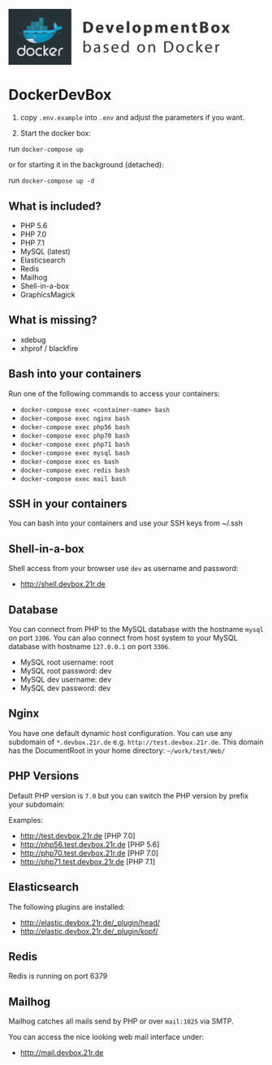 ![DevelopmentBox based on Docker](https://raw.githubusercontent.com/NeoBlack/DockerDevBox/master/assets/logo.png)

# DockerDevBox

1) copy `.env.example` into `.env` and adjust the parameters if you want.

2) Start the docker box:

run `docker-compose up`

or for starting it in the background (detached):

run `docker-compose up -d`

## What is included?
- PHP 5.6
- PHP 7.0
- PHP 7.1
- MySQL (latest)
- Elasticsearch
- Redis
- Mailhog
- Shell-in-a-box
- GraphicsMagick

## What is missing?
- xdebug
- xhprof / blackfire

## Bash into your containers
Run one of the following commands to access your containers:

- `docker-compose exec <container-name> bash`
- `docker-compose exec nginx bash`
- `docker-compose exec php56 bash`
- `docker-compose exec php70 bash`
- `docker-compose exec php71 bash`
- `docker-compose exec mysql bash`
- `docker-compose exec es bash`
- `docker-compose exec redis bash`
- `docker-compose exec mail bash`

## SSH in your containers
You can bash into your containers and use your SSH keys from ~/.ssh

## Shell-in-a-box
Shell access from your browser use `dev` as username and password:

- http://shell.devbox.21r.de

## Database
You can connect from PHP to the MySQL database with the hostname `mysql` on port `3306`.
You can also connect from host system to your MySQL database with hostname `127.0.0.1` on port `3306`.

- MySQL root username: root
- MySQL root password: dev
- MySQL dev username: dev
- MySQL dev password: dev

## Nginx
You have one default dynamic host configuration. You can use any subdomain of `*.devbox.21r.de` e.g. `http://test.devbox.21r.de`.
This domain has the DocumentRoot in your home directory: `~/work/test/Web/`

## PHP Versions
Default PHP version is `7.0` but you can switch the PHP version by prefix your subdomain:

Examples:
- http://test.devbox.21r.de [PHP 7.0]
- http://php56.test.devbox.21r.de [PHP 5.6]
- http://php70.test.devbox.21r.de [PHP 7.0]
- http://php71.test.devbox.21r.de [PHP 7.1]

## Elasticsearch
The following plugins are installed:
- http://elastic.devbox.21r.de/_plugin/head/
- http://elastic.devbox.21r.de/_plugin/kopf/

## Redis
Redis is running on port 6379

## Mailhog
Mailhog catches all mails send by PHP or over `mail:1025` via SMTP.

You can access the nice looking web mail interface under:

- http://mail.devbox.21r.de
